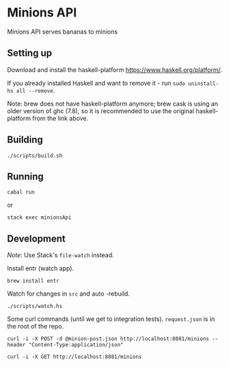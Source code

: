# Minions API

Minions API serves bananas to minions

## Setting up

Download and install the haskell-platform https://www.haskell.org/platform/.

If you already installed Haskell and want to remove it - run `sudo uninstall-hs
all --remove`.

Note: brew does not have haskell-platform anymore; brew cask is using an older
version of ghc (7.8), so it is recommended to use the original haskell-platform
from the link above.

## Building

```
./scripts/build.sh
```

## Running

```
cabal run
```

or

```
stack exec minionsApi
```

## Development


_Note_: Use Stack's `file-watch` instead.

Install entr (watch app).

```
brew install entr
```

Watch for changes in `src` and auto -rebuild.

```
./scripts/watch.hs
```

Some curl commands (until we get to integration tests). `request.json` is in the root of the repo.

```
curl -i -X POST -d @minion-post.json http://localhost:8081/minions --header "Content-Type:application/json"
```

```
curl -i -X GET http://localhost:8081/minions
```
